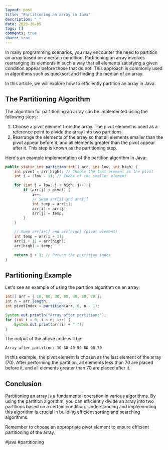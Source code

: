 ```yaml
---
layout: post
title: "Partitioning an array in Java"
description: " "
date: 2023-10-05
tags: []
comments: true
share: true
---
```


In many programming scenarios, you may encounter the need to partition an array based on a certain condition. Partitioning an array involves rearranging its elements in such a way that all elements satisfying a given condition appear before those that do not. This approach is commonly used in algorithms such as quicksort and finding the median of an array.

In this article, we will explore how to efficiently partition an array in Java.

## The Partitioning Algorithm

The algorithm for partitioning an array can be implemented using the following steps:

1. Choose a pivot element from the array. The pivot element is used as a reference point to divide the array into two partitions.
2. Rearrange the elements of the array so that all elements smaller than the pivot appear before it, and all elements greater than the pivot appear after it. This step is known as the partitioning step.

Here's an example implementation of the partition algorithm in Java:

```java
public static int partition(int[] arr, int low, int high) {
    int pivot = arr[high]; // Choose the last element as the pivot
    int i = (low - 1); // Index of the smaller element

    for (int j = low; j < high; j++) {
        if (arr[j] < pivot) {
            i++;
            // Swap arr[i] and arr[j]
            int temp = arr[i];
            arr[i] = arr[j];
            arr[j] = temp;
        }
    }

    // Swap arr[i+1] and arr[high] (pivot element)
    int temp = arr[i + 1];
    arr[i + 1] = arr[high];
    arr[high] = temp;

    return i + 1; // Return the partition index
}
```

## Partitioning Example

Let's see an example of using the partition algorithm on an array:

```java
int[] arr = { 10, 80, 30, 90, 40, 50, 70 };
int n = arr.length;
int pivotIndex = partition(arr, 0, n - 1);

System.out.println("Array after partition:");
for (int i = 0; i < n; i++) {
    System.out.print(arr[i] + " ");
}
```

The output of the above code will be:

```
Array after partition: 10 30 40 50 80 90 70
```

In this example, the pivot element is chosen as the last element of the array (70). After performing the partition, all elements less than 70 are placed before it, and all elements greater than 70 are placed after it.

## Conclusion

Partitioning an array is a fundamental operation in various algorithms. By using the partition algorithm, you can efficiently divide an array into two partitions based on a certain condition. Understanding and implementing this algorithm is crucial in building efficient sorting and searching algorithms.

Remember to choose an appropriate pivot element to ensure efficient partitioning of the array.

#java #partitioning